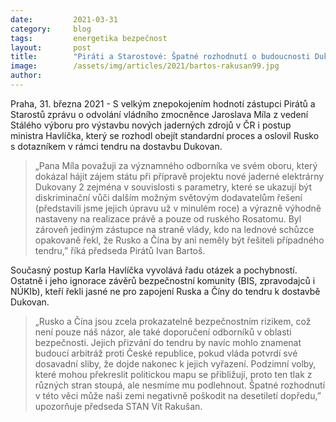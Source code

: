 ```yaml
---
date:         2021-03-31 
category:     blog
tags:         energetika bezpečnost
layout:       post
title:        "Piráti a Starostové: Špatné rozhodnutí o budoucnosti Dukovan může naši zemi poškodit na desetiletí dopředu"
image:        /assets/img/articles/2021/bartos-rakusan99.jpg
author:       
---
```



Praha, 31. března 2021 - S velkým znepokojením hodnotí zástupci Pirátů a Starostů zprávu o odvolání vládního zmocněnce Jaroslava Míla z vedení Stálého výboru pro výstavbu nových jaderných zdrojů v ČR i postup ministra Havlíčka, který se rozhodl obejít standardní proces a oslovil Rusko s dotazníkem v rámci tendru na dostavbu Dukovan.

> „Pana Míla považuji za významného odborníka ve svém oboru, který dokázal hájit zájem státu při přípravě projektu nové jaderné elektrárny Dukovany 2 zejména v souvislosti s parametry, které se ukazují být diskriminační vůči dalším možným světovým dodavatelům řešení (představili jsme jejich úpravu už v minulém roce) a výrazně výhodně nastaveny na realizace právě a pouze od ruského Rosatomu. Byl zároveň jediným zástupce na straně vlády, kdo na lednové schůzce opakovaně řekl, že Rusko a Čína by ani neměly být řešiteli případného tendru,” říká předseda Pirátů Ivan Bartoš.

Současný postup Karla Havlíčka vyvolává řadu otázek a pochybností. Ostatně i jeho ignorace závěrů bezpečnostní komunity (BIS, zpravodajců i NÚKIb), kteří řekli jasné ne pro zapojení Ruska a Číny do tendru k dostavbě Dukovan. 

> „Rusko a Čína jsou zcela prokazatelně bezpečnostním rizikem, což není pouze náš názor, ale také doporučení odborníků v oblasti bezpečnosti. Jejich přizvání do tendru by navíc mohlo znamenat budoucí arbitráž proti České republice, pokud vláda potvrdí své dosavadní sliby, že dojde nakonec k jejich vyřazení. Podzimní volby, které mohou překreslit politickou mapu se přibližují, proto ten tlak z různých stran stoupá, ale nesmíme mu podlehnout. Špatné rozhodnutí v této věci může naši zemi negativně poškodit na desetiletí dopředu,” upozorňuje předseda STAN Vít Rakušan.
